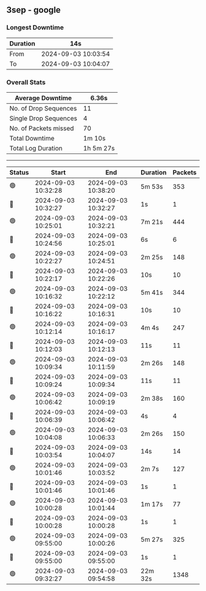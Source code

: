 
## 3sep - google

### Longest Downtime

Duration | 14s
---- | ----
From | 2024-09-03 10:03:54
To | 2024-09-03 10:04:07

### Overall Stats

Average Downtime | 6.36s
---- | ----
No. of Drop Sequences | 11
Single Drop Sequences | 4
No. of Packets missed | 70
Total Downtime | 1m 10s
Total Log Duration | 1h 5m 27s


---------

Status | Start | End | Duration | Packets
---- | ---- | ---- | ---- | ----
🟢 | 2024-09-03 10:32:28 | 2024-09-03 10:38:20 | 5m 53s | 353
🔴 | 2024-09-03 10:32:27 | 2024-09-03 10:32:27 | 1s | 1
🟢 | 2024-09-03 10:25:01 | 2024-09-03 10:32:21 | 7m 21s | 444
🔴 | 2024-09-03 10:24:56 | 2024-09-03 10:25:01 | 6s | 6
🟢 | 2024-09-03 10:22:27 | 2024-09-03 10:24:51 | 2m 25s | 148
🔴 | 2024-09-03 10:22:17 | 2024-09-03 10:22:26 | 10s | 10
🟢 | 2024-09-03 10:16:32 | 2024-09-03 10:22:12 | 5m 41s | 344
🔴 | 2024-09-03 10:16:22 | 2024-09-03 10:16:31 | 10s | 10
🟢 | 2024-09-03 10:12:14 | 2024-09-03 10:16:17 | 4m 4s | 247
🔴 | 2024-09-03 10:12:03 | 2024-09-03 10:12:13 | 11s | 11
🟢 | 2024-09-03 10:09:34 | 2024-09-03 10:11:59 | 2m 26s | 148
🔴 | 2024-09-03 10:09:24 | 2024-09-03 10:09:34 | 11s | 11
🟢 | 2024-09-03 10:06:42 | 2024-09-03 10:09:19 | 2m 38s | 160
🔴 | 2024-09-03 10:06:39 | 2024-09-03 10:06:42 | 4s | 4
🟢 | 2024-09-03 10:04:08 | 2024-09-03 10:06:33 | 2m 26s | 150
🔴 | 2024-09-03 10:03:54 | 2024-09-03 10:04:07 | 14s | 14
🟢 | 2024-09-03 10:01:46 | 2024-09-03 10:03:52 | 2m 7s | 127
🔴 | 2024-09-03 10:01:46 | 2024-09-03 10:01:46 | 1s | 1
🟢 | 2024-09-03 10:00:28 | 2024-09-03 10:01:44 | 1m 17s | 77
🔴 | 2024-09-03 10:00:28 | 2024-09-03 10:00:28 | 1s | 1
🟢 | 2024-09-03 09:55:00 | 2024-09-03 10:00:26 | 5m 27s | 325
🔴 | 2024-09-03 09:55:00 | 2024-09-03 09:55:00 | 1s | 1
🟢 | 2024-09-03 09:32:27 | 2024-09-03 09:54:58 | 22m 32s | 1348